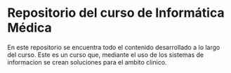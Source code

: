 # Repositorio del curso de Informática Médica

En este repositorio se encuentra todo el contenido desarrollado a lo largo del curso. Este es un curso que, mediante el uso de los sistemas de informacion se crean soluciones para el ambito clinico.
